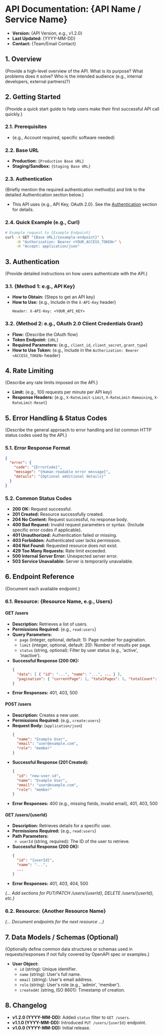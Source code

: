 # API Documentation: {API Name / Service Name}

*   **Version:** {API Version, e.g., v1.2.0}
*   **Last Updated:** {YYYY-MM-DD}
*   **Contact:** {Team/Email Contact}

## 1. Overview

{Provide a high-level overview of the API. What is its purpose? What problems does it solve? Who is the intended audience (e.g., internal developers, external partners)?}

## 2. Getting Started

{Provide a quick start guide to help users make their first successful API call quickly.}

### 2.1. Prerequisites
*   {e.g., Account required, specific software needed}

### 2.2. Base URL
*   **Production:** `{Production Base URL}`
*   **Staging/Sandbox:** `{Staging Base URL}`

### 2.3. Authentication
{Briefly mention the required authentication method(s) and link to the detailed Authentication section below.}

*   This API uses {e.g., API Key, OAuth 2.0}. See the [Authentication](#3-authentication) section for details.

### 2.4. Quick Example (e.g., Curl)
```bash
# Example request to {Example Endpoint}
curl -X GET "{Base URL}/{example-endpoint}" \
     -H "Authorization: Bearer <YOUR_ACCESS_TOKEN>" \
     -H "Accept: application/json"
```

## 3. Authentication

{Provide detailed instructions on how users authenticate with the API.}

### 3.1. {Method 1: e.g., API Key}
*   **How to Obtain:** {Steps to get an API key}
*   **How to Use:** {e.g., Include in the `X-API-Key` header}
    ```
    Header: X-API-Key: <YOUR_API_KEY>
    ```

### 3.2. {Method 2: e.g., OAuth 2.0 Client Credentials Grant}
*   **Flow:** {Describe the OAuth flow}
*   **Token Endpoint:** `{URL}`
*   **Required Parameters:** {e.g., `client_id`, `client_secret`, `grant_type`}
*   **How to Use Token:** {e.g., Include in the `Authorization: Bearer <ACCESS_TOKEN>` header}

## 4. Rate Limiting

{Describe any rate limits imposed on the API.}
*   **Limit:** {e.g., 100 requests per minute per API key}
*   **Response Headers:** {e.g., `X-RateLimit-Limit`, `X-RateLimit-Remaining`, `X-RateLimit-Reset`}

## 5. Error Handling & Status Codes

{Describe the general approach to error handling and list common HTTP status codes used by the API.}

### 5.1. Error Response Format
```json
{
  "error": {
    "code": "{ErrorCode}",
    "message": "{Human-readable error message}",
    "details": "{Optional additional details}"
  }
}
```

### 5.2. Common Status Codes
*   **200 OK:** Request successful.
*   **201 Created:** Resource successfully created.
*   **204 No Content:** Request successful, no response body.
*   **400 Bad Request:** Invalid request parameters or syntax. {Include specific error codes if applicable}.
*   **401 Unauthorized:** Authentication failed or missing.
*   **403 Forbidden:** Authenticated user lacks permission.
*   **404 Not Found:** Requested resource does not exist.
*   **429 Too Many Requests:** Rate limit exceeded.
*   **500 Internal Server Error:** Unexpected server error.
*   **503 Service Unavailable:** Server is temporarily unavailable.

## 6. Endpoint Reference

{Document each available endpoint.}

### 6.1. Resource: {Resource Name, e.g., Users}

#### GET /users
*   **Description:** Retrieves a list of users.
*   **Permissions Required:** {e.g., `read:users`}
*   **Query Parameters:**
    *   `page` (integer, optional, default: 1): Page number for pagination.
    *   `limit` (integer, optional, default: 20): Number of results per page.
    *   `status` (string, optional): Filter by user status (e.g., 'active', 'inactive').
*   **Successful Response (200 OK):**
    ```json
    {
      "data": [ { "id": "...", "name": "...", ... } ],
      "pagination": { "currentPage": 1, "totalPages": 5, "totalCount": 95 }
    }
    ```
*   **Error Responses:** 401, 403, 500

#### POST /users
*   **Description:** Creates a new user.
*   **Permissions Required:** {e.g., `create:users`}
*   **Request Body:** (`application/json`)
    ```json
    {
      "name": "Example User",
      "email": "user@example.com",
      "role": "member"
    }
    ```
*   **Successful Response (201 Created):**
    ```json
    {
      "id": "new-user-id",
      "name": "Example User",
      "email": "user@example.com",
      "role": "member"
    }
    ```
*   **Error Responses:** 400 (e.g., missing fields, invalid email), 401, 403, 500

#### GET /users/{userId}
*   **Description:** Retrieves details for a specific user.
*   **Permissions Required:** {e.g., `read:users`}
*   **Path Parameters:**
    *   `userId` (string, required): The ID of the user to retrieve.
*   **Successful Response (200 OK):**
    ```json
    {
      "id": "{userId}",
      "name": "...",
      ...
    }
    ```
*   **Error Responses:** 401, 403, 404, 500

*{... Add sections for PUT/PATCH /users/{userId}, DELETE /users/{userId}, etc.}*

### 6.2. Resource: {Another Resource Name}
*{... Document endpoints for the next resource ...}*

## 7. Data Models / Schemas (Optional)

{Optionally define common data structures or schemas used in requests/responses if not fully covered by OpenAPI spec or examples.}

*   **User Object:**
    *   `id` (string): Unique identifier.
    *   `name` (string): User's full name.
    *   `email` (string): User's email address.
    *   `role` (string): User's role (e.g., 'admin', 'member').
    *   `createdAt` (string, ISO 8601): Timestamp of creation.

## 8. Changelog

*   **v1.2.0 (YYYY-MM-DD):** Added `status` filter to `GET /users`.
*   **v1.1.0 (YYYY-MM-DD):** Introduced `PUT /users/{userId}` endpoint.
*   **v1.0.0 (YYYY-MM-DD):** Initial release.